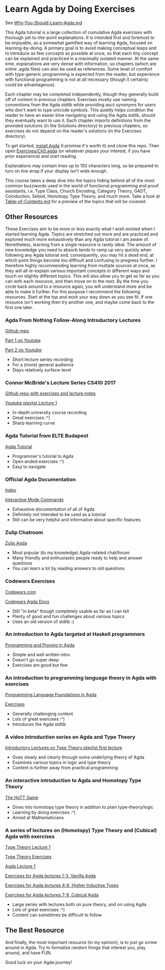 # Learn Agda by Doing Exercises

See [Why-You-Should-Learn-Agda.md](Why-You-Should-Learn-Agda.md)

This Agda tutorial is a large collection of cumulative Agda exercises with thorough yet to-the-point explanations. It is intended first and foremost to be enjoyable, as a somewhat gamified way of learning Agda, focused on learning-by-doing. A primary goal is to avoid making conceptual leaps and to introduce as few concepts as possible at once, so that each tiny concept can be explained and practiced in a maximally isolated manner. At the same time, explanations are very dense with information, so chapters (which are entire .agda files) can also be used as references. Some level of comfort with type-generic programming is expected from the reader, but experience with functional programming is not at all necessary (though it certainly could be advantageous).

Each chapter may be completed independently, though they generally build off of content in previous chapters. Exercises mostly use naming conventions from the Agda stdlib while providing ascii synonyms for users who don't want to type unicode symbols. This quietly helps condition the reader to have an easier time navigating and using the Agda stdlib, should they eventually want to use it. Each chapter imports definitions from the provided solutions (in the Solutions directory) to previous chapters, so exercises do not depend on the reader's solutions (in the Exercises directory).

To get started, [install Agda](How-To-Install-Agda.md) (I promise it's worth it) and clone this repo. Then open [Exercises/Ch0.agda](Exercises/Ch0.agda) (or whatever piques your interest, if you have prior experience) and start reading.

Explanations may contain lines up to 150 characters long, so be prepared to turn on line wrap if your display isn't wide enough.

This course takes a deep dive into the topics hiding behind all of the most common buzzwords used in the world of functional programming and proof assistants, i.e. Type Class, Church Encoding, Category Theory, GADT, Coinduction, Setoid, Homotopy Type Theory, and much more. Take a look at [Table-of-Contents.md](Table-of-Contents.md) for a preview of the topics that will be covered.

## Other Resources

These Exercises aim to be more or less exactly what I wish existed when I started learning Agda. Topics are stretched out more and are practiced and explored much more exhaustively than any Agda tutorial I am aware of. Nonetheless, learning from a single resource is rarely ideal. The amount of new knowledge you need to absorb tends to ramp up very quickly when following any Agda tutorial and, consequently, you may hit a dead end, at which point things become too difficult and confusing to progress further. I therefore highly recommending learning from multiple sources at once, as they will all re-explain various important concepts in different ways and touch on slightly different topics. This will also allow you to get as far as you can with each resource, and then move on to the next. By the time you circle back around to a resource again, you will understand more and be able to make it further. For this purpose I recommend the following resources. Start at the top and work your way down as you see fit. If one resource isn't working then try another one, and maybe come back to the first one later.

### Agda From Nothing Follow-Along Introductory Lectures

[Github repo](https://github.com/scott-fleischman/agda-from-nothing)

[Part 1 on Youtube](https://www.youtube.com/watch?v=-i-QQ36Nfsk)

[Part 2 on Youtube](https://www.youtube.com/watch?v=XprGyVWXwks)

- Short lecture series recording
- For a (more) general audience
- Stays relatively surface-level

### Connor McBride's Lecture Series CS410 2017

[Github repo with exercises and lecture notes](https://github.com/pigworker/CS410-17)

[Youtube playlist Lecture 1](https://www.youtube.com/watch?v=O4oczQry9Jw&list=PLqggUNm8QSqmeTg5n37oxBif-PInUfTJ2&t=500s)

- In-depth university course recording
- Great exercises :^)
- Sharp learning curve

### Agda Tutorial from ELTE Budapest

[Agda Tutorial](https://people.inf.elte.hu/divip/AgdaTutorial/Index.html)

- Programmer's tutorial to Agda
- Open ended exercises :^)
- Easy to navigate

### Official Agda Documentation

[Index](https://agda.readthedocs.io/en/latest/language/index.html)

[Interactive Mode Commands](https://agda.readthedocs.io/en/latest/tools/emacs-mode.html#keybindings)

- Exhaustive documentation of all of Agda
- Definitely not intended to be used as a tutorial
- Still can be very helpful and informative about specific features

### Zulip Chatroom

[Zulip Agda](https://agda.zulipchat.com/)

- Most popular (to my knowledge) Agda-related chat/forum
- Many friendly and enthusiastic people ready to help and answer questions
- You can learn a lot by reading answers to old questions

### Codewars Exercises

[Codewars.com](https://www.codewars.com/)

[Codewars Agda Docs](https://docs.codewars.com/languages/agda)

- Still "in beta" though completely usable as far as I can tell
- Plenty of good and fun challenges about various topics
- Uses an old version of stdlib :(

### An introduction to Agda targeted at Haskell programmers

[Programming and Proving in Agda](https://github.com/jespercockx/agda-lecture-notes/blob/master/agda.pdf)

- Simple and well written intro
- Doesn't go super deep
- Exercises are good but few

### An introduction to programming language theory in Agda with exercises

[Programming Language Foundations in Agda](https://plfa.github.io/Preface/)

[Exercises](https://github.com/plfa/plfa.github.io/tree/dev/courses/TSPL/2022)

- Generally challenging content
- Lots of great exercises :^)
- Introduces the Agda stdlib

### A video introduction series on Agda and Type Theory

[Introductory Lectures on Type Theory playlist first lecture](https://www.youtube.com/watch?v=Y7blCeETJo8&list=PL3XL6suc7Hp70kLZVUImSDYXd4GE_E8Ys)

- Goes slowly and clearly through some underlying theory of Agda
- Examines various topics in logic and type theory
- Content is further away from practical programming

### An interactive introduction to Agda and Homotopy Type Theory

[The HoTT Game](https://thehottgameguide.readthedocs.io/en/latest/index.html)

- Dives into homotopy type theory in addition to plain type-theory/logic
- Learning by doing exercises :^)
- Aimed at Mathematicians

### A series of lectures on (Homotopy) Type Theory and (Cubical) Agda with exercises

[Type Theory Lecture 1](https://www.youtube.com/watch?v=HvYYCHMeM-8&list=PLtIZ5qxwSNnzpNqfXzJjlHI9yCAzRzKtx&index=1)

[Type Theory Exercises](https://github.com/martinescardo/HoTTEST-Summer-School/tree/main/HoTT/Worksheets)

[Agda Lecture 1](https://www.youtube.com/watch?v=fJxWLQaaCX4&list=PLtIZ5qxwSNnzpNqfXzJjlHI9yCAzRzKtx&index=3)

[Exercises for Agda lectures 1-3, Vanilla Agda](https://github.com/martinescardo/HoTTEST-Summer-School/tree/main/Agda/Exercises)

[Exercises for Agda lectures 4-6, Higher Inductive Types](https://github.com/martinescardo/HoTTEST-Summer-School/tree/main/Agda/HITs)

[Exercises for Agda lectures 7-9, Cubical Agda](https://github.com/martinescardo/HoTTEST-Summer-School/tree/main/Agda/Cubical)

- Large series with lectures both on pure theory, and on using Agda
- Lots of great exercises :^)
- Content can sometimes be difficult to follow

## The Best Resource

And finally, the most important resource (in my opinion), is to just go screw around in Agda. Try to formalize random things that interest you, play around, and have FUN.

Good luck on your Agda journey!